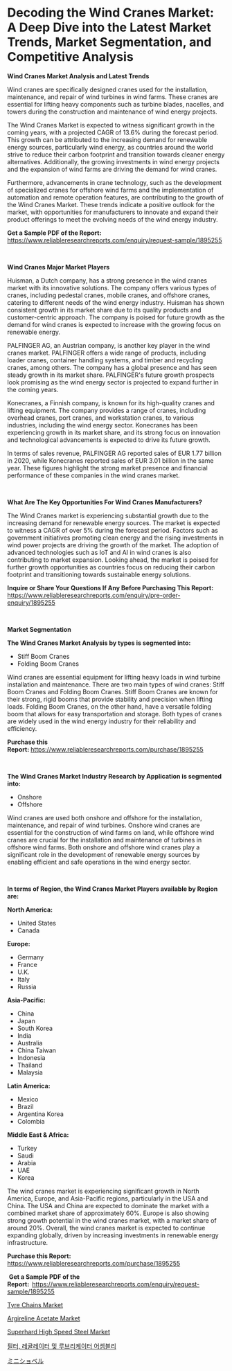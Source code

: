 <p><h1>Decoding the Wind Cranes Market: A Deep Dive into the Latest Market Trends, Market Segmentation, and Competitive Analysis</h1></p><p><strong>Wind Cranes Market Analysis and Latest Trends</strong></p>
<p><p>Wind cranes are specifically designed cranes used for the installation, maintenance, and repair of wind turbines in wind farms. These cranes are essential for lifting heavy components such as turbine blades, nacelles, and towers during the construction and maintenance of wind energy projects.</p><p>The Wind Cranes Market is expected to witness significant growth in the coming years, with a projected CAGR of 13.6% during the forecast period. This growth can be attributed to the increasing demand for renewable energy sources, particularly wind energy, as countries around the world strive to reduce their carbon footprint and transition towards cleaner energy alternatives. Additionally, the growing investments in wind energy projects and the expansion of wind farms are driving the demand for wind cranes.</p><p>Furthermore, advancements in crane technology, such as the development of specialized cranes for offshore wind farms and the implementation of automation and remote operation features, are contributing to the growth of the Wind Cranes Market. These trends indicate a positive outlook for the market, with opportunities for manufacturers to innovate and expand their product offerings to meet the evolving needs of the wind energy industry.</p></p>
<p><strong>Get a Sample PDF of the Report:&nbsp;</strong> <a href="https://www.reliableresearchreports.com/enquiry/request-sample/1895255">https://www.reliableresearchreports.com/enquiry/request-sample/1895255</a></p>
<p>&nbsp;</p>
<p><strong>Wind Cranes Major Market Players</strong></p>
<p><p>Huisman, a Dutch company, has a strong presence in the wind cranes market with its innovative solutions. The company offers various types of cranes, including pedestal cranes, mobile cranes, and offshore cranes, catering to different needs of the wind energy industry. Huisman has shown consistent growth in its market share due to its quality products and customer-centric approach. The company is poised for future growth as the demand for wind cranes is expected to increase with the growing focus on renewable energy.</p><p>PALFINGER AG, an Austrian company, is another key player in the wind cranes market. PALFINGER offers a wide range of products, including loader cranes, container handling systems, and timber and recycling cranes, among others. The company has a global presence and has seen steady growth in its market share. PALFINGER's future growth prospects look promising as the wind energy sector is projected to expand further in the coming years.</p><p>Konecranes, a Finnish company, is known for its high-quality cranes and lifting equipment. The company provides a range of cranes, including overhead cranes, port cranes, and workstation cranes, to various industries, including the wind energy sector. Konecranes has been experiencing growth in its market share, and its strong focus on innovation and technological advancements is expected to drive its future growth.</p><p>In terms of sales revenue, PALFINGER AG reported sales of EUR 1.77 billion in 2020, while Konecranes reported sales of EUR 3.01 billion in the same year. These figures highlight the strong market presence and financial performance of these companies in the wind cranes market.</p></p>
<p>&nbsp;</p>
<p><strong>What Are The Key Opportunities For Wind Cranes Manufacturers?</strong></p>
<p><p>The Wind Cranes market is experiencing substantial growth due to the increasing demand for renewable energy sources. The market is expected to witness a CAGR of over 5% during the forecast period. Factors such as government initiatives promoting clean energy and the rising investments in wind power projects are driving the growth of the market. The adoption of advanced technologies such as IoT and AI in wind cranes is also contributing to market expansion. Looking ahead, the market is poised for further growth opportunities as countries focus on reducing their carbon footprint and transitioning towards sustainable energy solutions.</p></p>
<p><strong>Inquire or Share Your Questions If Any Before Purchasing This Report:</strong> <a href="https://www.reliableresearchreports.com/enquiry/pre-order-enquiry/1895255">https://www.reliableresearchreports.com/enquiry/pre-order-enquiry/1895255</a></p>
<p>&nbsp;</p>
<p><strong>Market Segmentation</strong></p>
<p><strong>The Wind Cranes Market Analysis by types is segmented into:</strong></p>
<p><ul><li>Stiff Boom Cranes</li><li>Folding Boom Cranes</li></ul></p>
<p><p>Wind cranes are essential equipment for lifting heavy loads in wind turbine installation and maintenance. There are two main types of wind cranes: Stiff Boom Cranes and Folding Boom Cranes. Stiff Boom Cranes are known for their strong, rigid booms that provide stability and precision when lifting loads. Folding Boom Cranes, on the other hand, have a versatile folding boom that allows for easy transportation and storage. Both types of cranes are widely used in the wind energy industry for their reliability and efficiency.</p></p>
<p><strong>Purchase this Report:&nbsp;</strong><a href="https://www.reliableresearchreports.com/purchase/1895255">https://www.reliableresearchreports.com/purchase/1895255</a></p>
<p>&nbsp;</p>
<p><strong>The Wind Cranes Market Industry Research by Application is segmented into:</strong></p>
<p><ul><li>Onshore</li><li>Offshore</li></ul></p>
<p><p>Wind cranes are used both onshore and offshore for the installation, maintenance, and repair of wind turbines. Onshore wind cranes are essential for the construction of wind farms on land, while offshore wind cranes are crucial for the installation and maintenance of turbines in offshore wind farms. Both onshore and offshore wind cranes play a significant role in the development of renewable energy sources by enabling efficient and safe operations in the wind energy sector.</p></p>
<p>&nbsp;</p>
<p><strong>In terms of Region, the Wind Cranes Market Players available by Region are:</strong></p>
<p>
    <p> <strong> North America: </strong>
        <ul>
            <li>United States</li>
            <li>Canada</li>
        </ul>
        </p> 
    <p> <strong> Europe: </strong>
        <ul>
            <li>Germany</li>
            <li>France</li>
            <li>U.K.</li>
            <li>Italy</li>
            <li>Russia</li>
        </ul>
        </p> 
    <p> <strong> Asia-Pacific: </strong>
        <ul>
            <li>China</li>
            <li>Japan</li>
            <li>South Korea</li>
            <li>India</li>
            <li>Australia</li>
            <li>China Taiwan</li>
            <li>Indonesia</li>
            <li>Thailand</li>
            <li>Malaysia</li>
        </ul>
        </p> 
    <p> <strong> Latin America: </strong>
        <ul>
            <li>Mexico</li>
            <li>Brazil</li>
            <li>Argentina Korea</li>
            <li>Colombia</li>
        </ul>
        </p> 
    <p> <strong> Middle East & Africa: </strong>
        <ul>
            <li>Turkey</li>
            <li>Saudi</li>
            <li>Arabia</li>
            <li>UAE</li>
            <li>Korea</li>
        </ul>
    </p>
    </p>
<p><p>The wind cranes market is experiencing significant growth in North America, Europe, and Asia-Pacific regions, particularly in the USA and China. The USA and China are expected to dominate the market with a combined market share of approximately 60%. Europe is also showing strong growth potential in the wind cranes market, with a market share of around 20%. Overall, the wind cranes market is expected to continue expanding globally, driven by increasing investments in renewable energy infrastructure.</p></p>
<p><strong>Purchase this Report: </strong><a href="https://www.reliableresearchreports.com/purchase/1895255">https://www.reliableresearchreports.com/purchase/1895255</a></p>
<p>&nbsp;<strong>Get a Sample PDF of the Report:&nbsp;&nbsp;</strong><a href="https://www.reliableresearchreports.com/enquiry/request-sample/1895255">https://www.reliableresearchreports.com/enquiry/request-sample/1895255</a></p>
<p><strong></strong></p>
<p><p><a href="https://view.publitas.com/reportprime-1/tyre-chains-market-research-report-provides-critical-insights-that-can-help-shape-business-development-and-investment-strategies/">Tyre Chains Market</a></p><p><a href="https://view.publitas.com/reportprime-1/argireline-acetate-market-dynamics-2024-2031-also-about-its-market-trends-projections-and-opportunities/">Argireline Acetate Market</a></p><p><a href="https://extreme-scabiosa-c81.notion.site/Superhard-High-Speed-Steel-Market-Research-Report-The-Key-To-Successful-Business-Strategy-Forecaste-39e9eb662af348ec8aa3907b6c999a0d">Superhard High Speed Steel Market</a></p><p><a href="https://medium.com/@skyleitney456456/%ED%95%84%ED%84%B0-%EC%A1%B0%EC%A0%88%EA%B8%B0-%EB%B0%8F-%EC%9C%A4%ED%99%9C%EA%B8%B0-%EC%A1%B0%EB%A6%BD%EC%8B%9C%EC%9E%A5-%EC%8B%9C%EC%9E%A5-%EC%A0%90%EC%9C%A0%EC%9C%A8-%EC%8B%9C%EC%9E%A5-%ED%8A%B8%EB%A0%8C%EB%93%9C-%EB%B0%8F-%EB%AF%B8%EB%9E%98-%EC%84%B1%EC%9E%A5-%ED%83%90%EA%B5%AC-988728d20701">필터, 레귤레이터 및 루브리케이터 어셈블리</a></p><p><a href="https://medium.com/@aminavandervort2023/%E3%83%9F%E3%83%8B%E6%B2%B9%E5%9C%A7%E3%82%B7%E3%83%A7%E3%83%99%E3%83%AB%E5%B8%82%E5%A0%B4%E3%81%AE%E5%88%86%E6%9E%90-%E3%82%B0%E3%83%AD%E3%83%BC%E3%83%90%E3%83%AB%E7%94%A3%E6%A5%AD%E3%81%AE%E5%B1%95%E6%9C%9B%E3%81%A8%E4%BA%88%E6%B8%AC-2024%E5%B9%B4%E3%81%8B%E3%82%892031%E5%B9%B4-b34ee838aa99">ミニショベル</a></p></p>